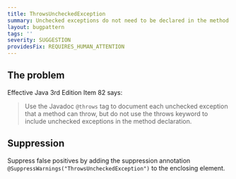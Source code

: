 ```yaml
---
title: ThrowsUncheckedException
summary: Unchecked exceptions do not need to be declared in the method signature.
layout: bugpattern
tags: ''
severity: SUGGESTION
providesFix: REQUIRES_HUMAN_ATTENTION
---
```


<!--
*** AUTO-GENERATED, DO NOT MODIFY ***
To make changes, edit the @BugPattern annotation or the explanation in docs/bugpattern.
-->

## The problem
Effective Java 3rd Edition Item 82 says:

> Use the Javadoc `@throws` tag to document each unchecked exception that a
> method can throw, but do not use the throws keyword to include unchecked
> exceptions in the method declaration.

## Suppression
Suppress false positives by adding the suppression annotation `@SuppressWarnings("ThrowsUncheckedException")` to the enclosing element.

